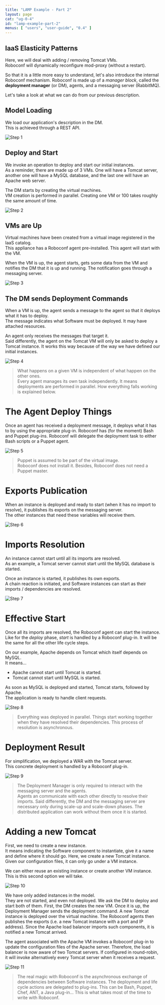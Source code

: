 ```yaml
---
title: "LAMP Example - Part 2"
layout: page
cat: "ug-0-4"
id: "lamp-example-part-2"
menus: [ "users", "user-guide", "0.4" ]
---
```


## IaaS Elasticity Patterns

Here, we will deal with adding / removing Tomcat VMs.  
Roboconf will dynamically reconfigure mod-proxy (without a restart).

So that it is a little more easy to understand, let's also introduce the internal
Roboconf mechanism. Roboconf is made up of a *manager block*, called the **deployment manager**
(or DM), agents, and a messaging server (RabbitMQ).

Let's take a look at what we can do from our previous description.


## Model Loading

We load our application's description in the DM.  
This is achieved through a REST API.

<img src="/resources/img/LAMP--step-1.jpg" alt="Step 1" class="gs" />


## Deploy and Start

We invoke an operation to deploy and start our initial instances.  
As a reminder, there are made up of 3 VMs. One will have a Tomcat server, another one
will have a MySQL database, and the last one will have an Apache web server.

The DM starts by creating the virtual machines.  
VM creation is performed in parallel. Creating one VM or 100 takes roughly the same amount of time.

<img src="/resources/img/LAMP--step-2.jpg" alt="Step 2" class="gs" />


## VMs are Up

Virtual machines have been created from a virtual image registered in the IaaS catalog.  
This appliance has a Roboconf agent pre-installed. This agent will start with the VM.

When the VM is up, the agent starts, gets some data from the VM and notifies the DM
that it is up and running. The notification goes through a messaging server. 

<img src="/resources/img/LAMP--step-3.jpg" alt="Step 3" class="gs" />


## The DM sends Deployment Commands

When a VM is up, the agent sends a message to the agent so that it deploys what it has to deploy.  
The message indicates what Software must be deployed. It may have attached resources.

An agent only receives the messages that target it.  
Said differently, the agent on the Tomcat VM will only be asked to deploy a Tomcat instance. It
works this way because of the way we have defined our initial instances.

<img src="/resources/img/LAMP--step-4.jpg" alt="Step 4" class="gs" />

> What happens on a given VM is independent of what happen on the other ones.  
> Every agent manages its own task independently. It means deployments are performed
> in parallel. How everything falls working is explained below.


# The Agent Deploy Things

Once an agent has received a deployment message, it deploys what it has to by using the appropriate plug-in.
Roboconf has (for the moment) Bash and Puppet plug-ins. Roboconf will delegate the deployment task to either
Bash scripts or a Puppet agent.

<img src="/resources/img/LAMP--step-5.jpg" alt="Step 5" class="gs" />

> Puppet is assumed to be part of the virtual image.  
> Roboconf does not install it. Besides, Roboconf does not need a Puppet master.


# Exports Publication

When an instance is deployed and ready to start (when it has no import to resolve), 
it publishes its exports on the messaging server.  
The other instances that need these variables will receive them.

<img src="/resources/img/LAMP--step-6.jpg" alt="Step 6" class="gs" />


# Imports Resolution

An instance cannot start until all its imports are resolved.  
As an example, a Tomcat server cannot start until the MySQL database is started.

Once an instance is started, it publishes its own exports.  
A chain reaction is initiated, and Software instances can start as their imports / dependencies are resolved. 

<img src="/resources/img/LAMP--step-7.jpg" alt="Step 7" class="gs" />


# Effective Start

Once all its imports are resolved, the Roboconf agent can start the instance.  
Like for the *deploy* phase, *start* is handled by a Roboconf plug-in. It will be the same for all the other
life cycle steps.

On our example, Apache depends on Tomcat which itself depends on MySQL.  
It means...

* Apache cannot start until Tomcat is started.
* Tomcat cannot start until MySQL is started.

As soon as MySQL is deployed and started, Tomcat starts, followed by Apache.  
The application is ready to handle client requests.

<img src="/resources/img/LAMP--step-8.jpg" alt="Step 8" class="gs" />

> Everything was deployed in parallel. Things start working together
> when they have resolved their dependencies. This process of resolution is asynchronous.


# Deployment Result

For simplification, we deployed a WAR with the Tomcat server.  
This concrete deployment is handled by a Roboconf plug-in.

<img src="/resources/img/LAMP--step-9.jpg" alt="Step 9" class="gs" />

> The Deployment Manager is only required to interact with the messaging server and the agents.  
> Agents an communicate with each other directly to resolve their imports. Said differently, the DM
> and the messaging server are necessary only during scale-up and scale-down phases. The distributed application
> can work without them once it is started.

# Adding a new Tomcat

First, we need to create a new instance.  
It means indicating the Software component to instantiate, give it a name and define
where it should go. Here, we create a new Tomcat instance. Given our configuration files,
it can only go under a VM instance.

We can either reuse an existing instance or create another VM instance.  
This is this second option we will take.

<img src="/resources/img/LAMP--step-10.jpg" alt="Step 10" class="gs" />


We have only added instances in the model.  
They are not started, and even not deployed. We ask the DM to deploy and start both of them.
First, the DM creates the new VM. Once it is up, the Deployment Manager sends the deployment command.
A new Tomcat instance is deployed over the virtual machine. The Roboconf agents then publishes the exports (i.e. 
a new Tomcat instance with a port and IP address). Since the Apache load balancer imports such components, it is
notified a new Tomcat arrived.

The agent associated with the Apache VM invokes a Roboconf plug-in to update the configuration files of the
Apache server. Therefore, the load balancer is now aware of two Tomcat servers. If configured in round-robin,
it will invoke alternatively every Tomcat server when it receives a request.

<img src="/resources/img/LAMP--step-11.jpg" alt="Step 11" class="gs" />

> The real magic with Roboconf is the asynchronous exchange of dependencies between Software instances.
> The deployment and life cycle actions are delegated to plug-ins. This can be Bash, Puppet, Chef, ANT, a Java plug-in...
> This is what takes most of the time to write with Roboconf.
